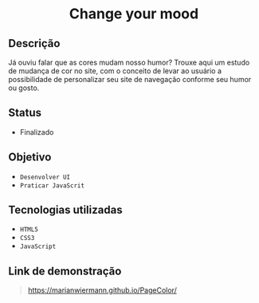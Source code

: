 <h1 align="center"> Change your mood </h1>

## Descrição

Já ouviu falar que as cores mudam nosso humor? Trouxe aqui um estudo de mudança de cor no site, com o conceito de levar ao usuário a possibilidade de personalizar seu site de navegação conforme seu humor ou gosto.

<!-- <p align="center"><img src="assets/gif.gif"></p> -->

## Status

- Finalizado

## Objetivo

- `Desenvolver UI`
- `Praticar JavaScrit`

## Tecnologias utilizadas

- `HTML5`
- `CSS3`
- `JavaScript`

## Link de demonstração

> https://marianwiermann.github.io/PageColor/
